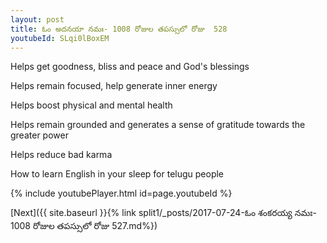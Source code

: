 ```yaml
---
layout: post
title: ఓం అదనయా నమః- 1008 రోజుల తపస్సులో రోజు  528
youtubeId: SLqi0lBoxEM
---
```

 
 
Helps get goodness, bliss and peace and God's blessings
 
Helps remain focused, help generate inner energy 
 
Helps boost physical and mental health 
 
Helps remain grounded and generates a sense of gratitude towards the greater power 
 
Helps reduce bad karma
 
How to learn English in your sleep for telugu people
 
 
 
 


{% include youtubePlayer.html id=page.youtubeId %}
 
[Next]({{ site.baseurl }}{% link split1/_posts/2017-07-24-ఓం శంకరయ్య నమః- 1008 రోజుల తపస్సులో రోజు  527.md%})
 
